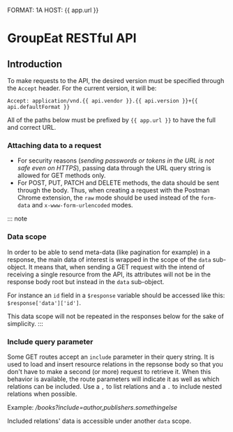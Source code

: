 FORMAT: 1A
HOST: {{ app.url }}

# GroupEat RESTful API

## Introduction

To make requests to the API, the desired version must be specified through the `Accept` header. For the current version, it will be:

```http
Accept: application/vnd.{{ api.vendor }}.{{ api.version }}+{{ api.defaultFormat }}
```

All of the paths below must be prefixed by `{{ app.url }}` to have the full and correct URL.

### Attaching data to a request

 - For security reasons (_sending passwords or tokens in the URL is not safe even on HTTPS_), passing data through the URL query string is allowed for GET methods only.
 - For POST, PUT, PATCH and DELETE methods, the data should be sent through the body. Thus, when creating a request with the Postman Chrome extension, the `raw` mode should be used instead of the `form-data` and `x-www-form-urlencoded` modes.

::: note
### Data scope

In order to be able to send meta-data (like pagination for example) in a response, the main data of interest is wrapped in the scope of the `data` sub-object. It means that, when sending a GET request with the intend of receiving a single resource from the API, its attributes will not be in the response body root but instead in the `data` sub-object.

For instance an `id` field in a `$response` variable should be accessed like this: `$response['data']['id']`.

This data scope will not be repeated in the responses below for the sake of simplicity.
:::

### Include query parameter

Some GET routes accept an `include` parameter in their query string. It is used to load and insert resource relations in the repsonse body so that you don't have to make a second (or more) request to retrieve it. When this behavior is available, the route parameters will indicate it as well as which relations can be included. Use a `,` to list relations and a `.` to include nested relations when possible.

Example: _/books?include=author,publishers.somethingelse_

Included relations' data is accessible under another `data` scope.
